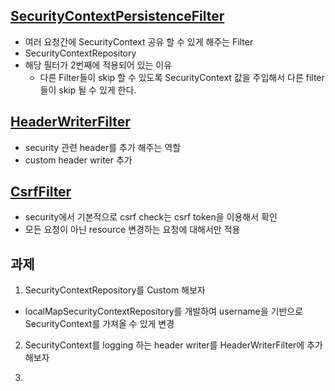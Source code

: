 ## [SecurityContextPersistenceFilter](https://kangwoojin.github.io/programing/spring-security-basic-security-context-persistence-filter/)
- 여러 요청간에 SecurityContext 공유 할 수 있게 해주는 Filter
- SecurityContextRepository
- 해당 필터가 2번째에 적용되어 있는 이유
    - 다른 Filter들이 skip 할 수 있도록 SecurityContext 값을 주입해서 다른 filter들이 skip 될 수 있게 한다.

    

## [HeaderWriterFilter](https://kangwoojin.github.io/programing/spring-security-basic-header-wrtier-filter/)
- security 관련 header를 추가 해주는 역할
- custom header writer 추가


## [CsrfFilter](https://kangwoojin.github.io/programing/spring-security-basic-csrf-filter/)
- security에서 기본적으로 csrf check는 csrf token을 이용해서 확인
- 모든 요청이 아닌 resource 변경하는 요청에 대해서만 적용


## 과제
1. SecurityContextRepository를 Custom 해보자
- localMapSecurityContextRepository를 개발하여 username을 기반으로 SecurityContext를 가져올 수 있게 변경

2. SecurityContext를 logging 하는 header writer를 HeaderWriterFilter에 추가해보자

3. 
